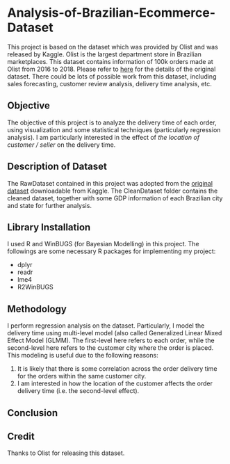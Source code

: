 # Analysis-of-Brazilian-Ecommerce-Dataset
This project is based on the dataset which was provided by Olist and was released by Kaggle. Olist is the largest department store in Brazilian marketplaces. This dataset contains information of 100k orders made at Olist from 2016 to 2018. Please refer to [here](https://www.kaggle.com/olistbr/brazilian-ecommerce) for the details of the original dataset. There could be lots of possible work from this dataset, including sales forecasting, customer review analysis, delivery time analysis, etc. 

## Objective
The objective of this project is to analyze the delivery time of each order, using visualization and some statistical techniques (particularly regression analysis). I am particularly interested in the effect of _the location of customer / seller_ on the delivery time.

## Description of Dataset
The RawDataset contained in this project was adopted from the [original dataset](https://www.kaggle.com/olistbr/brazilian-ecommerce) downloadable from Kaggle. The CleanDataset folder contains the cleaned dataset, together with some GDP information of each Brazilian city and state for further analysis.

## Library Installation
I used R and WinBUGS (for Bayesian Modelling) in this project. The followings are some necessary R packages for implementing my project:
* dplyr
* readr
* lme4
* R2WinBUGS

## Methodology
I perform regression analysis on the dataset. Particularly, I model the delivery time using multi-level model (also called Generalized Linear Mixed Effect Model (GLMM). The first-level here refers to each order, while the second-level here refers to the customer city where the order is placed. This modeling is useful due to the following reasons:
1. It is likely that there is some correlation across the order delivery time for the orders within the same customer city.
2. I am interested in how the location of the customer affects the order delivery time (i.e. the second-level effect).

## Conclusion


## Credit
Thanks to Olist for releasing this dataset.



